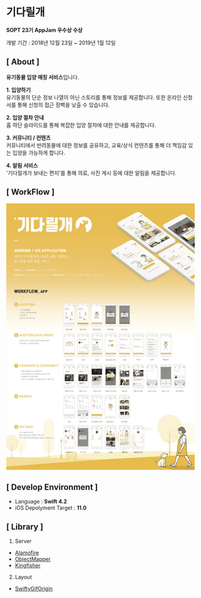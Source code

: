 # 기다릴개

**SOPT 23기 AppJam 우수상 수상**

개발 기간 : 2018년 12월 23일  ~ 2019년 1월 12일


## [ About ]

**유기동물 입양 매칭 서비스**입니다.

**1. 입양하기** <br>
유기동물의 단순 정보 나열이 아닌 스토리를 통해 정보를 제공합니다. 또한 온라인 신청서를 통해 신청의 접근 장벽을 낮출 수 있습니다.  

**2. 입양 절차 안내** <br>
홈 하단 슬라이드를 통해 복잡한 입양 절차에 대한 안내를 제공합니다.

**3. 커뮤니티 / 컨텐츠** <br>
커뮤니티에서 반려동물에 대한 정보를 공유하고, 교육/상식 컨텐츠를 통해 더 책임감 있는 입양을 가능하게 합니다.

**4. 알림 서비스** <br>
'기다릴개가 보내는 편지'를 통해 의료, 사진 게시 등에 대한 알림을 제공합니다.

## [ WorkFlow ]             

![workflow](https://github.com/Choyoonyoung98/APPJAM2019_Refactoring/blob/master/WorkFlow.jpg)


## [ Develop Environment ]

- Language :  **Swift 4.2**
- iOS Depolyment Target : **11.0**


## [ Library ]

1. Server
- [Alamofire](https://github.com/Alamofire/Alamofire)
- [ObjectMapper](https://github.com/tristanhimmelman/ObjectMapper)
- [Kingfisher](https://github.com/onevcat/Kingfisher)

2. Layout
- [SwiftyGifOrigin](https://github.com/swiftgif/SwiftGif)

